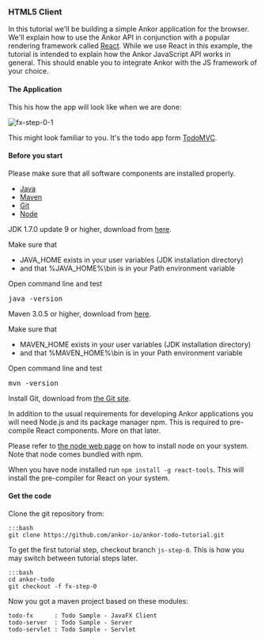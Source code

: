 ### HTML5 Client

In this tutorial we'll be building a simple Ankor application for the browser.
We'll explain how to use the Ankor API in conjunction with a popular rendering framework called [React][1].
While we use React in this example, the tutorial is intended to explain how the Ankor JavaScript API works in general.
This should enable you to integrate Ankor with the JS framework of your choice.

#### The Application

This his how the app will look like when we are done:

![fx-step-0-1](http://ankor.io/static/images/tutorial/js-step-0-1.png)

This might look familiar to you. It's the todo app form [TodoMVC](http://todomvc.com/).

#### Before you start

Please make sure that all software components are installed properly.

<div class="tabbable ">
    <ul class="nav nav-tabs">
        <li class="active"><a href="#tab1" data-toggle="tab">Java</a></li>
        <li><a href="#tab2" data-toggle="tab">Maven</a></li>
        <li><a href="#tab3" data-toggle="tab">Git</a></li>
        <li><a href="#tab4" data-toggle="tab">Node</a></li>
    </ul>
    <div class="tab-content">
        <div class="tab-pane active" id="tab1">
            <p>JDK 1.7.0 update 9 or higher, download from <a href="http://www.oracle.com/technetwork/java/javase/downloads/index.html">here</a>.</p>
            <p>Make sure that<p></p>
            <ul>
                <li>JAVA_HOME exists in your user variables (JDK installation directory)</li>
                <li>and that %JAVA_HOME%\bin is in your Path environment variable</li>
            </ul>
            <p>Open command line and test</p>
            <pre>java -version</pre>
        </div>
        <div class="tab-pane" id="tab2">
            <p>Maven 3.0.5 or higher, download from <a href="http://maven.apache.org/download.cgi">here</a>.</p>
            <p>Make sure that<p></p>
            <ul>
                <li>MAVEN_HOME exists in your user variables (JDK installation directory)</li>
                <li>and that %MAVEN_HOME%\bin is in your Path environment variable</li>
            </ul>
            <p>Open command line and test</p>
            <pre>mvn -version</pre>
        </div>
        <div class="tab-pane" id="tab3">
            <p>Install Git, download from <a href="http://git-scm.com/download">the Git site</a>.</p>
        </div>
        <div class="tab-pane" id="tab4">
            <p>In addition to the usual requirements for developing Ankor applications you will need Node.js and its package manager npm.
            This is required to pre-compile React components. More on that later.</p>
            <p>Please refer to <a href="http://nodejs.org/">the node web page</a> on how to install node on your system. 
            Note that node comes bundled with npm.</p>
            <p>When you have node installed run <code>npm install -g react-tools</code>. 
            This will install the pre-compiler for React on your system.</p>
        </div>
    </div>
</div>

#### Get the code

Clone the git repository from:

    :::bash
    git clone https://github.com/ankor-io/ankor-todo-tutorial.git

To get the first tutorial step, checkout branch `js-step-0`.
This is how you may switch between tutorial steps later.

    :::bash
    cd ankor-todo
    git checkout -f fx-step-0

Now you got a maven project based on these modules:

    todo-fx      : Todo Sample - JavaFX Client
    todo-server  : Todo Sample - Server
    todo-servlet : Todo Sample - Servlet

[1]: http://facebook.github.io/react/